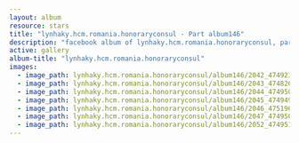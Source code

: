 ```yaml
---
layout: album
resource: stars
title: "lynhaky.hcm.romania.honoraryconsul - Part album146"
description: "facebook album of lynhaky.hcm.romania.honoraryconsul, part album146."
active: gallery
album-title: "lynhaky.hcm.romania.honoraryconsul"
images:
  - image_path: lynhaky.hcm.romania.honoraryconsul/album146/2042_474923219_1153697819447510_1584408064053553985_n.jpg
  - image_path: lynhaky.hcm.romania.honoraryconsul/album146/2043_474826218_1153697749447517_1992288512592893407_n.jpg
  - image_path: lynhaky.hcm.romania.honoraryconsul/album146/2044_474950034_1153697699447522_7655202151125311194_n.jpg
  - image_path: lynhaky.hcm.romania.honoraryconsul/album146/2045_474949120_1153697329447559_3461181981173225833_n.jpg
  - image_path: lynhaky.hcm.romania.honoraryconsul/album146/2046_475196486_1153697709447521_6977241057504268650_n.jpg
  - image_path: lynhaky.hcm.romania.honoraryconsul/album146/2047_474950128_1153697719447520_3090202189006548527_n.jpg
  - image_path: lynhaky.hcm.romania.honoraryconsul/album146/2052_474951735_1153696166114342_5228985039486616070_n.jpg
---
```

